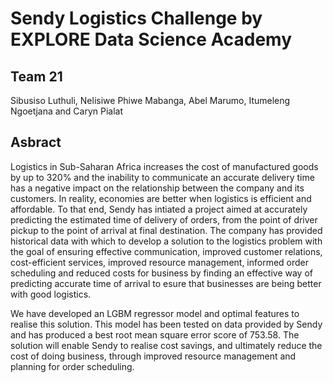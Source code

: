 # Sendy Logistics Challenge by EXPLORE Data Science Academy
## Team 21
Sibusiso Luthuli, Nelisiwe Phiwe Mabanga, Abel Marumo, Itumeleng Ngoetjana and Caryn Pialat
## Asbract
Logistics in Sub-Saharan Africa increases the cost of manufactured goods by up to 320% and the inability to communicate an accurate delivery time has a negative impact on the relationship between the company and its customers. In reality, economies are better when logistics is efficient and affordable. To that end, Sendy has intiated a project aimed at accurately predicting the estimated time of delivery of orders, from the point of driver pickup to the point of arrival at final destination. The company has provided historical data with which to develop a solution to the logistics problem with the goal of ensuring effective communication, improved customer relations, cost-efficient services, improved resource management, informed order scheduling and reduced costs for business by finding an effective way of predicting accurate time of arrival to esure that businesses are being better with good logistics.

We have developed an LGBM regressor model and optimal features to realise this solution. This model has been tested on data provided by Sendy and has produced a best root mean square error score of 753.58. The solution will enable Sendy to realise cost savings, and ultimately reduce the cost of doing business, through improved resource management and planning for order scheduling.
